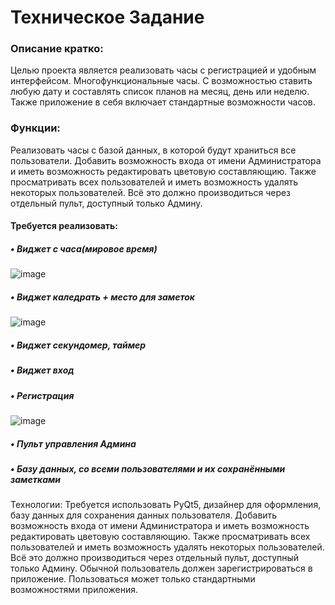 # Техническое Задание
### Описание кратко:
Целью проекта является реализовать часы с регистрацией и удобным интерфейсом.
Многофункциональные часы. С возможностью ставить любую дату и составлять список планов на месяц, день или неделю. Также приложение в себя включает стандартные возможности часов.
### Функции:
 Реализовать часы с базой данных, в которой будут храниться все пользователи.
 Добавить возможность входа от имени Администратора и иметь возможность редактировать цветовую составляющию. Также просматривать всех пользователей и иметь возможность удалять некоторых пользователей. Всё это должно производиться через отдельный пульт, доступный только Админу. 
#### Требуется реализовать:
  ##### • Виджет с часа(мировое время)
  ![image](https://user-images.githubusercontent.com/92740583/138569016-6996660d-1ea9-4ccc-9ae1-1e23707cc1cf.png)
  ##### • Виджет каледрать + место для заметок
  ![image](https://user-images.githubusercontent.com/92740583/138569075-fcaea7f4-fb1d-493c-9c0f-112129bee4e4.png)
  ##### • Виджет секундомер, таймер
  ##### • Виджет вход 
  ##### • Регистрация
  ![image](https://user-images.githubusercontent.com/92740583/138569121-9f8362c6-c29c-4e1b-b0f9-96c38b86aab2.png)
  ##### • Пульт управления Админа
  ##### • Базу данных, со всеми пользователями и их сохранёнными заметками
Технологии: Требуется использовать PyQt5, дизайнер для оформления, базу данных для сохранения данных пользователя.
  Добавить возможность входа от имени Администратора и иметь возможность редактировать цветовую составляющию. Также просматривать всех пользователей и иметь возможность удалять некоторых пользователей. Всё это должно производиться через отдельный пульт, доступный только Админу.
  Обычной пользователь должен зарегистрироваться в приложение. Пользоваться может только стандартными возможностями приложения. 

